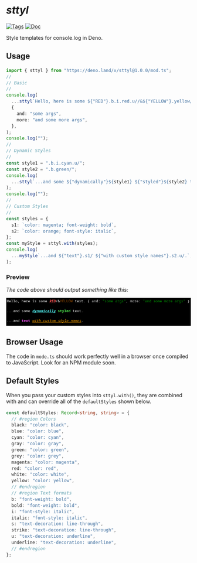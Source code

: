 # _s**tty**l_

[![Tags](https://img.shields.io/github/release/waynebloss/sttyl)](https://github.com/waynebloss/sttyl/releases)
[![Doc](https://doc.deno.land/badge.svg)](https://doc.deno.land/https/deno.land/x/sttyl@1.0.0/mod.ts)

Style templates for console.log in Deno.

## Usage

```ts
import { sttyl } from "https://deno.land/x/sttyl@1.0.0/mod.ts";
//
// Basic
//
console.log(
  ...sttyl`Hello, here is some ${"RED"}.b.i.red.u//&${"YELLOW"}.yellow/ text.`,
  {
    and: "some args",
    more: "and some more args",
  },
);
console.log("");
//
// Dynamic Styles
//
const style1 = ".b.i.cyan.u/";
const style2 = ".b.green/";
console.log(
  ...sttyl`...and some ${"dynamically"}${style1} ${"styled"}${style2} text.`,
);
console.log("");
//
// Custom Styles
//
const styles = {
  s1: `color: magenta; font-weight: bold`,
  s2: `color: orange; font-style: italic`,
};
const myStyle = sttyl.with(styles);
console.log(
  ...myStyle`...and ${"text"}.s1/ ${"with custom style names"}.s2.u/.`,
);
```

### Preview

_The code above should output something like this:_

![Image of console text output styled with sttyl](preview.png "sttyl output")

## Browser Usage

The code in `mode.ts` should work perfectly well in a browser once compiled to
JavaScript. Look for an NPM module soon.

## Default Styles

When you pass your custom styles into `sttyl.with()`, they are combined with and
can override all of the `defaultStyles` shown below.

```ts
const defaultStyles: Record<string, string> = {
  // #region Colors
  black: "color: black",
  blue: "color: blue",
  cyan: "color: cyan",
  gray: "color: gray",
  green: "color: green",
  grey: "color: grey",
  magenta: "color: magenta",
  red: "color: red",
  white: "color: white",
  yellow: "color: yellow",
  // #endregion
  // #region Text formats
  b: "font-weight: bold",
  bold: "font-weight: bold",
  i: "font-style: italic",
  italic: "font-style: italic",
  s: "text-decoration: line-through",
  strike: "text-decoration: line-through",
  u: "text-decoration: underline",
  underline: "text-decoration: underline",
  // #endregion
};
```
